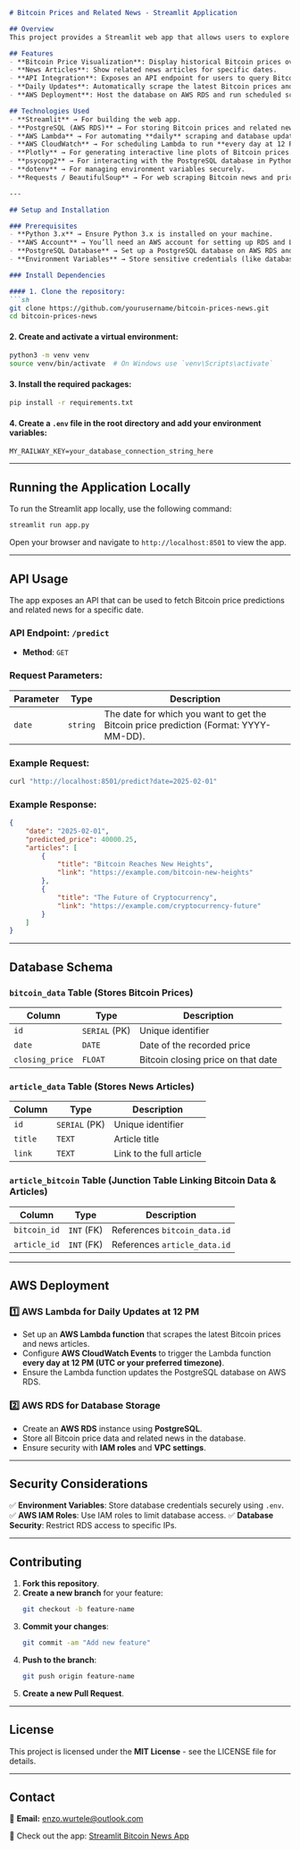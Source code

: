 ```markdown
# Bitcoin Prices and Related News - Streamlit Application

## Overview
This project provides a Streamlit web app that allows users to explore Bitcoin price data over time and view related news articles for specific dates. It integrates data from a PostgreSQL database hosted on AWS RDS, where Bitcoin prices and articles are stored. The project also includes an API endpoint for fetching Bitcoin price predictions and related news, and it updates the database **daily at 12 PM** using AWS Lambda.

## Features
- **Bitcoin Price Visualization**: Display historical Bitcoin prices over time using interactive plots.
- **News Articles**: Show related news articles for specific dates.
- **API Integration**: Exposes an API endpoint for users to query Bitcoin price predictions and related news.
- **Daily Updates**: Automatically scrape the latest Bitcoin prices and news **every day at 12 PM** using AWS Lambda and update the database.
- **AWS Deployment**: Host the database on AWS RDS and run scheduled scraping with AWS Lambda.

## Technologies Used
- **Streamlit** → For building the web app.
- **PostgreSQL (AWS RDS)** → For storing Bitcoin prices and related news articles.
- **AWS Lambda** → For automating **daily** scraping and database updates.
- **AWS CloudWatch** → For scheduling Lambda to run **every day at 12 PM**.
- **Plotly** → For generating interactive line plots of Bitcoin prices.
- **psycopg2** → For interacting with the PostgreSQL database in Python.
- **dotenv** → For managing environment variables securely.
- **Requests / BeautifulSoup** → For web scraping Bitcoin news and prices.

---

## Setup and Installation

### Prerequisites
- **Python 3.x** → Ensure Python 3.x is installed on your machine.
- **AWS Account** → You’ll need an AWS account for setting up RDS and Lambda.
- **PostgreSQL Database** → Set up a PostgreSQL database on AWS RDS and get your database connection string.
- **Environment Variables** → Store sensitive credentials (like database credentials) in a `.env` file.

### Install Dependencies

#### 1. Clone the repository:
```sh
git clone https://github.com/yourusername/bitcoin-prices-news.git
cd bitcoin-prices-news
```

#### 2. Create and activate a virtual environment:
```sh
python3 -m venv venv
source venv/bin/activate  # On Windows use `venv\Scripts\activate`
```

#### 3. Install the required packages:
```sh
pip install -r requirements.txt
```

#### 4. Create a `.env` file in the root directory and add your environment variables:
```
MY_RAILWAY_KEY=your_database_connection_string_here
```

---

## Running the Application Locally
To run the Streamlit app locally, use the following command:
```sh
streamlit run app.py
```
Open your browser and navigate to `http://localhost:8501` to view the app.

---

## API Usage
The app exposes an API that can be used to fetch Bitcoin price predictions and related news for a specific date.

### API Endpoint: `/predict`
- **Method**: `GET`

### Request Parameters:
| Parameter | Type  | Description |
|-----------|------|-------------|
| `date` | `string` | The date for which you want to get the Bitcoin price prediction (Format: YYYY-MM-DD). |

### Example Request:
```sh
curl "http://localhost:8501/predict?date=2025-02-01"
```

### Example Response:
```json
{
    "date": "2025-02-01",
    "predicted_price": 40000.25,
    "articles": [
        {
            "title": "Bitcoin Reaches New Heights",
            "link": "https://example.com/bitcoin-new-heights"
        },
        {
            "title": "The Future of Cryptocurrency",
            "link": "https://example.com/cryptocurrency-future"
        }
    ]
}
```

---

## Database Schema

### `bitcoin_data` Table (Stores Bitcoin Prices)
| Column  | Type         | Description |
|---------|-------------|-------------|
| `id`    | `SERIAL` (PK) | Unique identifier |
| `date`  | `DATE`        | Date of the recorded price |
| `closing_price` | `FLOAT` | Bitcoin closing price on that date |

### `article_data` Table (Stores News Articles)
| Column  | Type         | Description |
|---------|-------------|-------------|
| `id`    | `SERIAL` (PK) | Unique identifier |
| `title` | `TEXT`       | Article title |
| `link`  | `TEXT`       | Link to the full article |

### `article_bitcoin` Table (Junction Table Linking Bitcoin Data & Articles)
| Column  | Type   | Description |
|---------|--------|-------------|
| `bitcoin_id` | `INT` (FK) | References `bitcoin_data.id` |
| `article_id` | `INT` (FK) | References `article_data.id` |

---

## AWS Deployment

### 1️⃣ AWS Lambda for Daily Updates at 12 PM
- Set up an **AWS Lambda function** that scrapes the latest Bitcoin prices and news articles.
- Configure **AWS CloudWatch Events** to trigger the Lambda function **every day at 12 PM (UTC or your preferred timezone)**.
- Ensure the Lambda function updates the PostgreSQL database on AWS RDS.

### 2️⃣ AWS RDS for Database Storage
- Create an **AWS RDS** instance using **PostgreSQL**.
- Store all Bitcoin price data and related news in the database.
- Ensure security with **IAM roles** and **VPC settings**.

---

## Security Considerations
✅ **Environment Variables**: Store database credentials securely using `.env`.
✅ **AWS IAM Roles**: Use IAM roles to limit database access.
✅ **Database Security**: Restrict RDS access to specific IPs.

---

## Contributing
1. **Fork this repository**.
2. **Create a new branch** for your feature:
   ```sh
   git checkout -b feature-name
   ```
3. **Commit your changes**:
   ```sh
   git commit -am "Add new feature"
   ```
4. **Push to the branch**:
   ```sh
   git push origin feature-name
   ```
5. **Create a new Pull Request**.

---

## License
This project is licensed under the **MIT License** - see the LICENSE file for details.

---

## Contact
📩 **Email:** [enzo.wurtele@outlook.com](mailto:enzo.wurtele@outlook.com)

🚀 Check out the app: [Streamlit Bitcoin News App](https://bitcoinnews-krtk4tzwzgxupivcyjmhxc.streamlit.app/)
```

